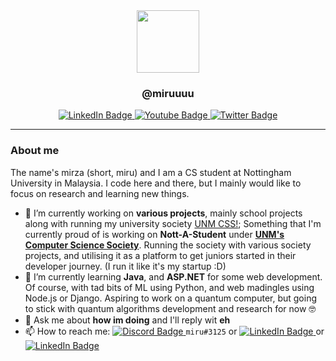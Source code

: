 <div id="header" align="center">
  <img src="https://media.giphy.com/media/XxmK7dzlBRAYbMsRe8/giphy.gif" width="100">
</div>

<h3 align="center"><strong>@miruuuu</strong></h3>

<div id="badges" align="center">
  <a href="http://linkedin.com/in/mirzahidayat">
    <img src="https://img.shields.io/badge/LinkedIn-blue?style=flat-square&logo=linkedin&logoColor=white" alt="LinkedIn Badge"/>
  </a>
  <a href="https://www.instagram.com/ybmirz/">
    <img src="https://img.shields.io/badge/Instagram-cd486b?style=flat-square&logo=youtube&logoColor=white" alt="Youtube Badge"/>
  </a>
  <a href="https://www.twitter.com/xenonial_san">
    <img src="https://img.shields.io/badge/Twitter-blue?style=flat-square&logo=twitter&logoColor=white" alt="Twitter Badge"/>
  </a>
</div>
<div align="center">
<img src="https://komarev.com/ghpvc/?username=ybmirz&style=flat-square&color=red" alt=""/>
</div>

---

### About me
The name's mirza (short, miru) and I am a CS student at Nottingham University in Malaysia. I code here and there, but I mainly would like to focus on research and learning new things.

- 🔭 I’m currently working on **various projects**, mainly school projects along with running my university society [UNM CSS!](https://github.com/UoN-Computer-Science-Society); Something that I'm currently proud of is working on **Nott-A-Student** under **[UNM's Computer Science Society](https://github.com/UoN-Computer-Science-Society)**. Running the society with various society projects, and utilising it as a platform to get juniors started in their developer journey. (I run it like it's my startup :D) 
- 🌱 I’m currently learning **Java**, and **ASP.NET** for some web development. Of course, with tad bits of ML using Python, and web madingles using Node.js or Django. Aspiring to work on a quantum computer, but going to stick with quantum algorithms development and research for now 🤓
- 💬 Ask me about **how im doing** and I'll reply wit **eh**
- 📫 How to reach me: <a href="https://discord.com/channels/@574558925224017920">
    <img src="https://img.shields.io/badge/Discord-7289da?style=flat-square&logo=discord&logoColor=white" alt="Discord Badge"/>
  </a> `miru#3125` or <a href="http://linkedin.com/in/mirzahidayat">
    <img src="https://img.shields.io/badge/LinkedIn-blue?style=flat-square&logo=linkedin&logoColor=white" alt="LinkedIn Badge"/>
  </a> or <a href="mailto:ybmirz.freelance@gmail.com?subject=[GitHub Reference] Hey there!">
    <img src="https://img.shields.io/badge/e-mail-blue?style=flat-square&logo=mail&logoColor=white" alt="LinkedIn Badge"/>
  </a>
